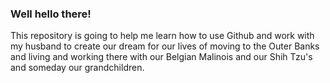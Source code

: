 ### Well hello there!

This repository is going to help me learn how to use Github and work with my husband to create our dream for our lives of moving to the Outer Banks and living and working there with our Belgian Malinois and our Shih Tzu's and someday our grandchildren.